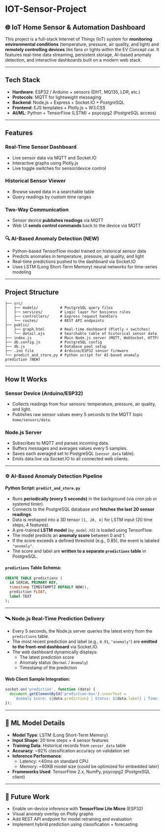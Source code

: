 # IOT-Sensor-Project

## 🌐 IoT Home Sensor & Automation Dashboard

This project is a full-stack Internet of Things (IoT) system for **monitoring environmental conditions** (temperature, pressure, air quality, and light) and **remotely controlling devices** like fans or lights within the EV Concept car. It features real-time data streaming, persistent storage, AI-based anomaly detection, and interactive dashboards built on a modern web stack.

---

## Tech Stack

- **Hardware**: ESP32 / Arduino + sensors (DHT, MQ135, LDR, etc.)
- **Protocols**: MQTT for lightweight messaging
- **Backend**: Node.js + Express + Socket.IO + PostgreSQL
- **Frontend**: EJS templates + Plotly.js + W3.CSS
- **AI/ML**: Python + TensorFlow (LSTM) + psycopg2 (PostgreSQL access)

---

## Features

### Real-Time Sensor Dashboard
- Live sensor data via MQTT and Socket.IO
- Interactive graphs using Plotly.js
- Live toggle switches for sensor/device control

### Historical Sensor Viewer
- Browse saved data in a searchable table
- Query readings by custom time ranges

### Two-Way Communication
- Sensor device **publishes readings** via MQTT
- Web UI **sends control commands** back to the device via MQTT

### 🔍 AI-Based Anomaly Detection (NEW)
- Python-based TensorFlow model trained on historical sensor data
- Predicts anomalies in temperature, pressure, air quality, and light
- Real-time predictions pushed to the dashboard via Socket.IO
- Uses LSTM (Long Short-Term Memory) neural networks for time-series modeling

---

## Project Structure

```
├── src/
│   ├── models/          # PostgreSQL query files
│   ├── services/        # Logic layer for business rules
│   ├── controllers/     # Express request handlers
│   └── routes/          # REST API endpoints
├── public/
│   ├── graph.html       # Real-time dashboard (Plotly + switches)
│   └── detail.ejs       # Searchable table of historical sensor data
├── index.js             # Main Node.js server (MQTT, WebSocket, HTTP)
├── db.config.js         # PostgreSQL config
├── db.js                # Database pool setup
├── .ino file            # Arduino/ESP32 sensor firmware
└── predict_and_store.py # Python script for AI-based anomaly prediction (NEW)
```

---

## How It Works

### Sensor Device (Arduino/ESP32)
- Collects readings from four sensors: temperature, pressure, air quality, and light.
- Publishes raw sensor values every 5 seconds to the MQTT topic `home/sensors/data`.

### Node.js Server
- Subscribes to MQTT and parses incoming data.
- Buffers messages and averages values every 5 samples.
- Saves each averaged set to PostgreSQL (`sensor_data` table).
- Emits data live via Socket.IO to all connected web clients.

---

### ⚙️ AI-Based Anomaly Detection Pipeline

#### Python Script: `predict_and_store.py`
- Runs **periodically (every 5 seconds)** in the background (via cron job or systemd timer).
- Connects to the PostgreSQL database and **fetches the last 20 sensor readings**.
- Data is reshaped into a 3D tensor `[1, 20, 4]` for LSTM input (20 time steps, 4 features).
- A pre-trained **LSTM model** (`my_model.h5`) is loaded using TensorFlow.
- The model predicts an **anomaly score** between 0 and 1.
- If the score exceeds a defined threshold (e.g., 0.85), the event is labeled `"anomaly"`.
- The score and label are **written to a separate `predictions` table** in PostgreSQL.

#### `predictions` Table Schema:
```sql
CREATE TABLE predictions (
  id SERIAL PRIMARY KEY,
  timestamp TIMESTAMPTZ DEFAULT NOW(),
  prediction FLOAT,
  label TEXT
);
```

---

### 🛰️ Node.js Real-Time Prediction Delivery

- Every 5 seconds, the Node.js server queries the latest entry from the `predictions` table.
- The most recent prediction and label (e.g., `0.91`, `"anomaly"`) are **emitted to the front-end dashboard** via Socket.IO.
- The web dashboard dynamically displays:
  - The latest prediction score
  - Anomaly status (`Normal` / `Anomaly`)
  - Timestamp of the prediction

#### Web Client Sample Integration:
```js
socket.on('prediction', function (data) {
  document.getElementById('prediction-box').innerText = 
    `Anomaly Score: ${data.prediction} | Status: ${data.label} | Time: ${data.timestamp}`;
});
```

---

## 🧠 ML Model Details

- **Model Type**: LSTM (Long Short-Term Memory)
- **Input Shape**: 20 time steps × 4 sensor features
- **Training Data**: Historical records from `sensor_data` table
- **Accuracy**: ~92% classification accuracy on validation set
- **Inference Performance**:
  - Latency: <40ms on standard CPU
  - Memory: ~60KB model size (could be optimized for embedded later)
- **Frameworks Used**: TensorFlow 2.x, NumPy, psycopg2 (PostgreSQL client)

---

## 🚀 Future Work

- Enable on-device inference with **TensorFlow Lite Micro** (ESP32)
- Visual anomaly overlay on Plotly graphs
- Add REST API endpoint for model retraining and evaluation
- Implement hybrid prediction using classification + forecasting
